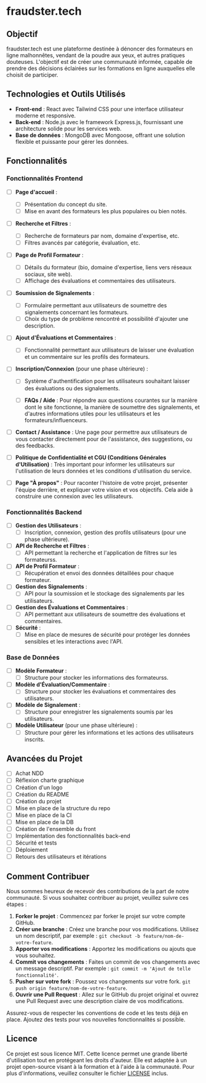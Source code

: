 # fraudster.tech

## Objectif

fraudster.tech est une plateforme destinée à dénoncer des formateurs en ligne malhonnêtes, vendant de la poudre aux yeux, et autres pratiques douteuses. L'objectif est de créer une communauté informée, capable de prendre des décisions éclairées sur les formations en ligne auxquelles elle choisit de participer.

## Technologies et Outils Utilisés

- **Front-end** : React avec Tailwind CSS pour une interface utilisateur moderne et responsive.
- **Back-end** : Node.js avec le framework Express.js, fournissant une architecture solide pour les services web.
- **Base de données** : MongoDB avec Mongoose, offrant une solution flexible et puissante pour gérer les données.

## Fonctionnalités

### Fonctionnalités Frontend

- [ ] **Page d'accueil** :
  - [ ] Présentation du concept du site.
  - [ ] Mise en avant des formateurs les plus populaires ou bien notés.

- [ ] **Recherche et Filtres** :
  - [ ] Recherche de formateurs par nom, domaine d'expertise, etc.
  - [ ] Filtres avancés par catégorie, évaluation, etc.

- [ ] **Page de Profil Formateur** :
  - [ ] Détails du formateur (bio, domaine d'expertise, liens vers réseaux sociaux, site web).
  - [ ] Affichage des évaluations et commentaires des utilisateurs.

- [ ] **Soumission de Signalements** :
  - [ ] Formulaire permettant aux utilisateurs de soumettre des signalements concernant les formateurs.
  - [ ] Choix du type de problème rencontré et possibilité d'ajouter une description.

- [ ] **Ajout d'Évaluations et Commentaires** :
  - [ ] Fonctionnalité permettant aux utilisateurs de laisser une évaluation et un commentaire sur les profils des formateurs.

- [ ] **Inscription/Connexion** (pour une phase ultérieure) :
  - [ ] Système d'authentification pour les utilisateurs souhaitant laisser des évaluations ou des signalements.

  - [ ] **FAQs / Aide** : Pour répondre aux questions courantes sur la manière dont le site fonctionne, la manière de soumettre des signalements, et d'autres informations utiles pour les utilisateurs et les formateurs/influenceurs.

- [ ] **Contact / Assistance** : Une page pour permettre aux utilisateurs de vous contacter directement pour de l'assistance, des suggestions, ou des feedbacks.

- [ ] **Politique de Confidentialité et CGU (Conditions Générales d'Utilisation)** : Très important pour informer les utilisateurs sur l'utilisation de leurs données et les conditions d'utilisation du service.

- [ ] **Page "À propos"** : Pour raconter l'histoire de votre projet, présenter l'équipe derrière, et expliquer votre vision et vos objectifs. Cela aide à construire une connexion avec les utilisateurs.

### Fonctionnalités Backend

- [ ] **Gestion des Utilisateurs** :
  - [ ] Inscription, connexion, gestion des profils utilisateurs (pour une phase ultérieure).

- [ ] **API de Recherche et Filtres** :
  - [ ] API permettant la recherche et l'application de filtres sur les formateurss.

- [ ] **API de Profil Formateur** :
  - [ ] Récupération et envoi des données détaillées pour chaque formateur.

- [ ] **Gestion des Signalements** :
  - [ ] API pour la soumission et le stockage des signalements par les utilisateurs.

- [ ] **Gestion des Évaluations et Commentaires** :
  - [ ] API permettant aux utilisateurs de soumettre des évaluations et commentaires.

- [ ] **Sécurité** :
  - [ ] Mise en place de mesures de sécurité pour protéger les données sensibles et les interactions avec l'API.

### Base de Données

- [ ] **Modèle Formateur** :
  - [ ] Structure pour stocker les informations des formateurss.

- [ ] **Modèle d'Évaluation/Commentaire** :
  - [ ] Structure pour stocker les évaluations et commentaires des utilisateurs.

- [ ] **Modèle de Signalement** :
  - [ ] Structure pour enregistrer les signalements soumis par les utilisateurs.

- [ ] **Modèle Utilisateur** (pour une phase ultérieure) :
  - [ ] Structure pour gérer les informations et les actions des utilisateurs inscrits.

## Avancées du Projet

- [ ] Achat NDD
- [ ] Réflexion charte graphique
- [ ] Création d'un logo
- [ ] Création du README
- [ ] Création du projet
- [ ] Mise en place de la structure du repo
- [ ] Mise en place de la CI
- [ ] Mise en place de la DB
- [ ] Création de l'ensemble du front
- [ ] Implémentation des fonctionnalités back-end
- [ ] Sécurité et tests
- [ ] Déploiement
- [ ] Retours des utilisateurs et itérations

## Comment Contribuer

Nous sommes heureux de recevoir des contributions de la part de notre communauté. Si vous souhaitez contribuer au projet, veuillez suivre ces étapes :

1. **Forker le projet** : Commencez par forker le projet sur votre compte GitHub.
2. **Créer une branche** : Créez une branche pour vos modifications. Utilisez un nom descriptif, par exemple : `git checkout -b feature/nom-de-votre-feature`.
3. **Apporter vos modifications** : Apportez les modifications ou ajouts que vous souhaitez.
4. **Commit vos changements** : Faites un commit de vos changements avec un message descriptif. Par exemple : `git commit -m 'Ajout de telle fonctionnalité'`.
5. **Pusher sur votre fork** : Poussez vos changements sur votre fork. `git push origin feature/nom-de-votre-feature`.
6. **Ouvrir une Pull Request** : Allez sur le GitHub du projet original et ouvrez une Pull Request avec une description claire de vos modifications.

Assurez-vous de respecter les conventions de code et les tests déjà en place. Ajoutez des tests pour vos nouvelles fonctionnalités si possible.

## Licence

Ce projet est sous licence MIT. Cette licence permet une grande liberté d'utilisation tout en protégeant les droits d'auteur. Elle est adaptée à un projet open-source visant à la formation et à l'aide à la communauté. Pour plus d'informations, veuillez consulter le fichier [LICENSE](LICENSE) inclus.
